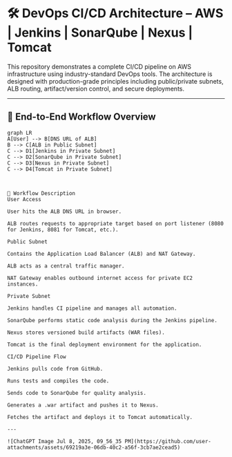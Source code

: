# 🛠️ DevOps CI/CD Architecture – AWS | Jenkins | SonarQube | Nexus | Tomcat

This repository demonstrates a complete CI/CD pipeline on AWS infrastructure using industry-standard DevOps tools. The architecture is designed with production-grade principles including public/private subnets, ALB routing, artifact/version control, and secure deployments.

---

## 📌 End-to-End Workflow Overview

```mermaid
graph LR
A[User] --> B[DNS URL of ALB]
B --> C[ALB in Public Subnet]
C --> D1[Jenkins in Private Subnet]
C --> D2[SonarQube in Private Subnet]
C --> D3[Nexus in Private Subnet]
C --> D4[Tomcat in Private Subnet]



🔄 Workflow Description
User Access

User hits the ALB DNS URL in browser.

ALB routes requests to appropriate target based on port listener (8080 for Jenkins, 8081 for Tomcat, etc.).

Public Subnet

Contains the Application Load Balancer (ALB) and NAT Gateway.

ALB acts as a central traffic manager.

NAT Gateway enables outbound internet access for private EC2 instances.

Private Subnet

Jenkins handles CI pipeline and manages all automation.

SonarQube performs static code analysis during the Jenkins pipeline.

Nexus stores versioned build artifacts (WAR files).

Tomcat is the final deployment environment for the application.

CI/CD Pipeline Flow

Jenkins pulls code from GitHub.

Runs tests and compiles the code.

Sends code to SonarQube for quality analysis.

Generates a .war artifact and pushes it to Nexus.

Fetches the artifact and deploys it to Tomcat automatically.

---

![ChatGPT Image Jul 8, 2025, 09_56_35 PM](https://github.com/user-attachments/assets/69219a3e-06db-40c2-a56f-3cb7ae2cead5)
